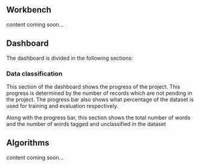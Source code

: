 ## Workbench
content coming soon...

## Dashboard
The dashboard is divided in the following sections:

### Data classification
This section of the dashboard shows the progress of the project. This progress is determined by the number of records which are not pending in the project. The progress bar also shows what percentage of the dataset is used for training and evaluation respectively.

Along with the progress bar, this section shows the total number of words and the number of words tagged and unclassified in the dataset

## Algorithms
content coming soon...